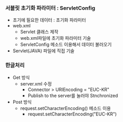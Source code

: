 ### 서블릿 초기화 파라미터 : ServletConfig

- 초기에 필요한 데이터 : 초기화 파라미터
- web.xml
  - Servlet 클래스 제작
  - web.xml파일에 초기화 파라미터 기술
  - ServletConfig 메소드 이용해서 데이터 불러오기
- Servlet(JAVA) 파일에 직접 기술



### 한글처리

- Get 방식
  - server.xml 수정
    - Connector > URIEncoding = "EUC-KR"
    - Publish to the server를 눌러야 Stnchronized
- Post 방식
  - request.setCharacterEncoding() 메소드 이용
    - request.setCharacterEncoding("EUC-KR")






